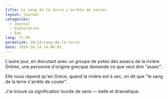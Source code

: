 ```yaml
---
title: Le sang de la terre s'arrête de couler
layout: journal
categories:
  - Journal
  - Exploration
  - Eau
lang: fr-FR
permalink: 10/14/sang-de-la-terre
date: 2019-10-14 14:46:01
---
```


L'autre jour, en discutant avec un groupe de potes des assecs de la rivière Drôme, une personne d'origine grecque demande ce que veut dire "assec".

Elle nous répond qu'en Grèce, quand la rivière est à sec, on dit que "le sang de la terre s'arrête de couler".

J'ai trouvé sa signification lourde de sens — belle et dramatique. 